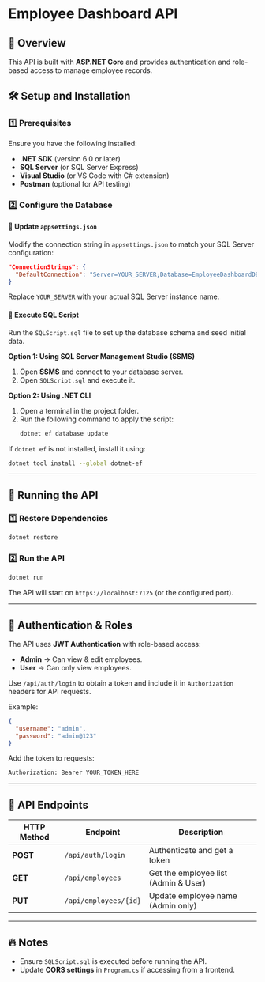 # Employee Dashboard API

## 📌 Overview
This API is built with **ASP.NET Core** and provides authentication and role-based access to manage employee records.

## 🛠️ Setup and Installation
### 1️⃣ Prerequisites
Ensure you have the following installed:
- **.NET SDK** (version 6.0 or later)
- **SQL Server** (or SQL Server Express)
- **Visual Studio** (or VS Code with C# extension)
- **Postman** (optional for API testing)

### 2️⃣ Configure the Database

#### 🔹 Update `appsettings.json`
Modify the connection string in `appsettings.json` to match your SQL Server configuration:
```json
"ConnectionStrings": {
  "DefaultConnection": "Server=YOUR_SERVER;Database=EmployeeDashboardDB;Trusted_Connection=True;MultipleActiveResultSets=true"
}
```
Replace `YOUR_SERVER` with your actual SQL Server instance name.

#### 🔹 Execute SQL Script
Run the `SQLScript.sql` file to set up the database schema and seed initial data.

**Option 1: Using SQL Server Management Studio (SSMS)**
1. Open **SSMS** and connect to your database server.
2. Open `SQLScript.sql` and execute it.

**Option 2: Using .NET CLI**
1. Open a terminal in the project folder.
2. Run the following command to apply the script:
   ```sh
   dotnet ef database update
   ```

If `dotnet ef` is not installed, install it using:
```sh
dotnet tool install --global dotnet-ef
```

---

## 🚀 Running the API
### 1️⃣ Restore Dependencies
```sh
dotnet restore
```

### 2️⃣ Run the API
```sh
dotnet run
```
The API will start on `https://localhost:7125` (or the configured port).

---

## 🔑 Authentication & Roles
The API uses **JWT Authentication** with role-based access:
- **Admin** → Can view & edit employees.
- **User** → Can only view employees.

Use `/api/auth/login` to obtain a token and include it in `Authorization` headers for API requests.

Example:
```json
{
  "username": "admin",
  "password": "admin@123"
}
```

Add the token to requests:
```sh
Authorization: Bearer YOUR_TOKEN_HERE
```

---

## 📌 API Endpoints
| HTTP Method | Endpoint | Description |
|------------|----------|-------------|
| **POST** | `/api/auth/login` | Authenticate and get a token |
| **GET** | `/api/employees` | Get the employee list (Admin & User) |
| **PUT** | `/api/employees/{id}` | Update employee name (Admin only) |

---

## 🔥 Notes
- Ensure `SQLScript.sql` is executed before running the API.
- Update **CORS settings** in `Program.cs` if accessing from a frontend.


